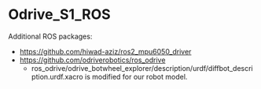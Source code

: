 # Odrive_S1_ROS

Additional ROS packages:
- https://github.com/hiwad-aziz/ros2_mpu6050_driver
- https://github.com/odriverobotics/ros_odrive
    - ros_odrive/odrive_botwheel_explorer/description/urdf/diffbot_description.urdf.xacro is modified for our robot model.

